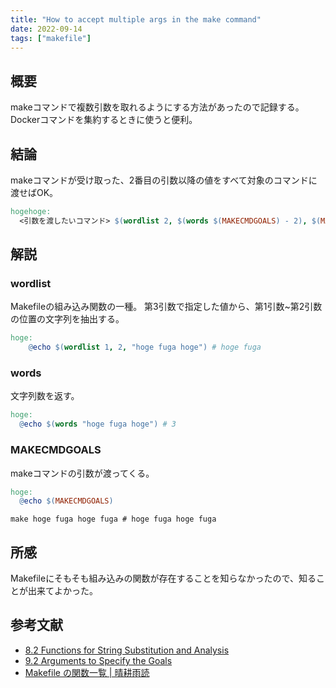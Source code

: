 ```yaml
---
title: "How to accept multiple args in the make command"
date: 2022-09-14
tags: ["makefile"]
---
```

## 概要
makeコマンドで複数引数を取れるようにする方法があったので記録する。
Dockerコマンドを集約するときに使うと便利。

## 結論
makeコマンドが受け取った、2番目の引数以降の値をすべて対象のコマンドに渡せばOK。
```makefile
hogehoge:
  <引数を渡したいコマンド> $(wordlist 2, $(words $(MAKECMDGOALS) - 2), $(MAKECMDGOALS))
```

## 解説
### wordlist
Makefileの組み込み関数の一種。
第3引数で指定した値から、第1引数~第2引数の位置の文字列を抽出する。
```makefile
hoge:
	@echo $(wordlist 1, 2, "hoge fuga hoge") # hoge fuga
```

### words
文字列数を返す。
```makefile
hoge:
  @echo $(words "hoge fuga hoge") # 3
```

### MAKECMDGOALS
makeコマンドの引数が渡ってくる。
```makefile
hoge:
  @echo $(MAKECMDGOALS)
```
```shell
make hoge fuga hoge fuga # hoge fuga hoge fuga
```

## 所感
Makefileにそもそも組み込みの関数が存在することを知らなかったので、知ることが出来てよかった。

## 参考文献
- [8.2 Functions for String Substitution and Analysis](https://www.gnu.org/software/make/manual/html_node/Text-Functions.html)
- [9.2 Arguments to Specify the Goals](https://www.gnu.org/software/make/manual/html_node/Goals.html)
- [Makefile の関数一覧 | 晴耕雨読](https://tex2e.github.io/blog/makefile/functions)